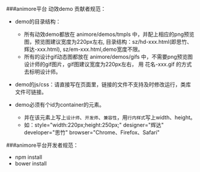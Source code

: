 ###animore平台 动效demo 贡献者规范：

* demo的目录结构：
    - 所有动效demo都放在 animore/demos/tmpls 中，并配上相应的png预览图，预览图建议宽度为220px左右, 目录结构：sz/hd-xxx.html(即思竹、辉达-xxx.html), sz/em-xxx.html,demo宽度不限。
    - 所有的设计gif动态图都放在 animore/demos/gifs 中，不需要png预览图设计师的gif图片，gif图建议宽度为220px左右， 用 花名-xxx.gif 的方式去标明设计师。

* demo的js/css：请直接写在页面里，链接的文件不支持及时修改运行，类库文件可链接。

* demo必须有个id为container的元素。
    - 并在该元素上写上`设计师`、`开发师`、`兼容性`，用`行内样式`写上width、height。 
    - 如：style="width:220px;height:250px;" designer="辉达" developer="思竹" browser="Chrome、Firefox、Safari"



###animore平台开发者规范：
* npm install
* bower install